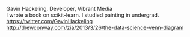 Gavin Hackeling, Developer, Vibrant Media  
I wrote a book on scikit-learn. I studied painting in undergrad.  
https://twitter.com/GavinHackeling  
http://drewconway.com/zia/2013/3/26/the-data-science-venn-diagram
